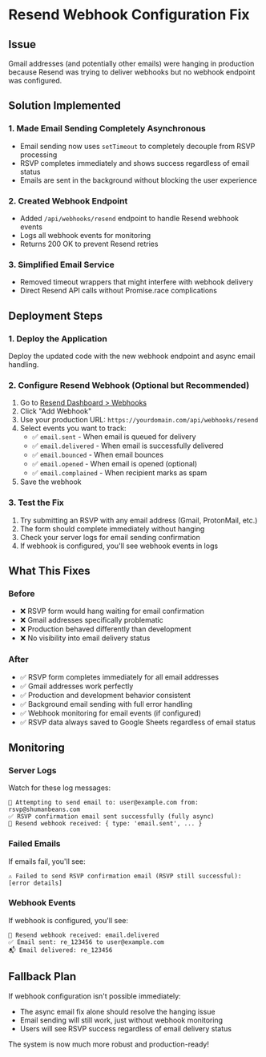 # Resend Webhook Configuration Fix

## Issue
Gmail addresses (and potentially other emails) were hanging in production because Resend was trying to deliver webhooks but no webhook endpoint was configured.

## Solution Implemented

### 1. Made Email Sending Completely Asynchronous
- Email sending now uses `setTimeout` to completely decouple from RSVP processing
- RSVP completes immediately and shows success regardless of email status
- Emails are sent in the background without blocking the user experience

### 2. Created Webhook Endpoint
- Added `/api/webhooks/resend` endpoint to handle Resend webhook events
- Logs all webhook events for monitoring
- Returns 200 OK to prevent Resend retries

### 3. Simplified Email Service
- Removed timeout wrappers that might interfere with webhook delivery
- Direct Resend API calls without Promise.race complications

## Deployment Steps

### 1. Deploy the Application
Deploy the updated code with the new webhook endpoint and async email handling.

### 2. Configure Resend Webhook (Optional but Recommended)
1. Go to [Resend Dashboard > Webhooks](https://resend.com/webhooks)
2. Click "Add Webhook"
3. Use your production URL: `https://yourdomain.com/api/webhooks/resend`
4. Select events you want to track:
   - ✅ `email.sent` - When email is queued for delivery
   - ✅ `email.delivered` - When email is successfully delivered
   - ✅ `email.bounced` - When email bounces
   - ✅ `email.opened` - When email is opened (optional)
   - ✅ `email.complained` - When recipient marks as spam
5. Save the webhook

### 3. Test the Fix
1. Try submitting an RSVP with any email address (Gmail, ProtonMail, etc.)
2. The form should complete immediately without hanging
3. Check your server logs for email sending confirmation
4. If webhook is configured, you'll see webhook events in logs

## What This Fixes

### Before
- ❌ RSVP form would hang waiting for email confirmation
- ❌ Gmail addresses specifically problematic
- ❌ Production behaved differently than development
- ❌ No visibility into email delivery status

### After  
- ✅ RSVP form completes immediately for all email addresses
- ✅ Gmail addresses work perfectly
- ✅ Production and development behavior consistent
- ✅ Background email sending with full error handling
- ✅ Webhook monitoring for email events (if configured)
- ✅ RSVP data always saved to Google Sheets regardless of email status

## Monitoring

### Server Logs
Watch for these log messages:
```
📧 Attempting to send email to: user@example.com from: rsvp@shumanbeans.com
✅ RSVP confirmation email sent successfully (fully async)
📧 Resend webhook received: { type: 'email.sent', ... }
```

### Failed Emails
If emails fail, you'll see:
```
⚠️ Failed to send RSVP confirmation email (RSVP still successful): [error details]
```

### Webhook Events
If webhook is configured, you'll see:
```
📧 Resend webhook received: email.delivered
✅ Email sent: re_123456 to user@example.com
📬 Email delivered: re_123456
```

## Fallback Plan
If webhook configuration isn't possible immediately:
- The async email fix alone should resolve the hanging issue
- Email sending will still work, just without webhook monitoring
- Users will see RSVP success regardless of email delivery status

The system is now much more robust and production-ready!
